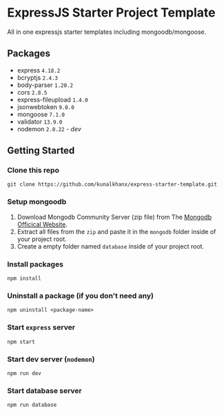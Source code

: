 # ExpressJS Starter Project Template
All in one expressjs starter templates including mongoodb/mongoose. 

## Packages
- express `4.18.2`
- bcryptjs `2.4.3`
- body-parser `1.20.2`
- cors `2.8.5`
- express-fileupload `1.4.0`
- jsonwebtoken `9.0.0`
- mongoose `7.1.0`
- validator `13.9.0`
- nodemon `2.0.22` - *dev*

## Getting Started
### Clone this repo
```
git clone https://github.com/kunalkhanx/express-starter-template.git
```
### Setup mongoodb
1. Download Mongodb Community Server (zip file) from The [Mongodb Officical Website](https://www.mongodb.com/try/download/community).
2. Extract all files from the `zip` and paste it in the `mongodb` folder inside of your project root.
3. Create a empty folder named `database` inside of your project root. 

### Install packages
```
npm install
```

### Uninstall a package (if you don't need any)
```
npm uninstall <package-name>
```

### Start `express` server
```
npm start
```

### Start dev server (`nodemon`)
```
npm run dev
```

### Start database server
```
npm run database
```

